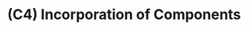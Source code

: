 ---
layout: page
title: (C4) Incorporation of Components
nav_order: 4
parent: Construction
grand_parent: Software Development and Maintenance
permalink: /phases/operations/software_development_and_maintenance/construction/c4/
---